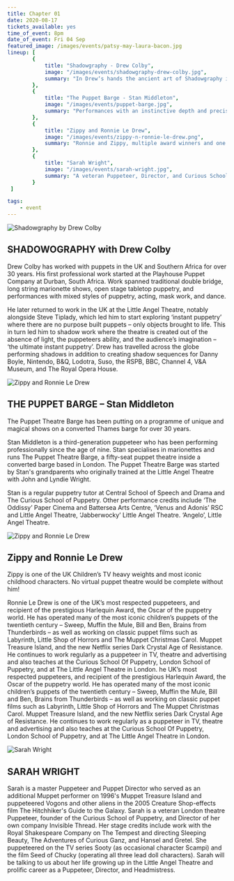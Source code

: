 ```yaml
---
title: Chapter 01
date: 2020-08-17
tickets_available: yes
time_of_event: 8pm
date_of_event: Fri 04 Sep
featured_image: /images/events/patsy-may-laura-bacon.jpg
lineup: [
        {
            title: "Shadowgraphy - Drew Colby",
            image: "/images/events/shadowgraphy-drew-colby.jpg",
            summary: "In Drew‘s hands the ancient art of Shadowgraphy is a source of comedy, beauty and wonder..." 
        },
        {
            title: "The Puppet Barge - Stan Middleton",
            image: "/images/events/puppet-barge.jpg",
            summary: "Performances with an instinctive depth and precision that is beautiful to behold..."
        },
        {
            title: "Zippy and Ronnie Le Drew",
            image: "/images/events/zippy-n-ronnie-le-drew.png",
            summary: "Ronnie and Zippy, multiple award winners and one the most iconic childhood characters..."
        },        
        {
            title: "Sarah Wright",
            image: "/images/events/sarah-wright.jpg",
            summary: "A veteran Puppeteer, Director, and Curious School Headmistress. Sarah will be talking about inspiration and her prolific career..."
        }
 ]

tags:
    - event
---
```


![Shadowgraphy by Drew Colby](/images/events/shadowgraphy-drew-colby.jpg)

## SHADOWOGRAPHY with Drew Colby

Drew Colby has worked with puppets in the UK and Southern Africa for over 30 years. His first professional work started at the Playhouse Puppet Company at Durban, South Africa. Work spanned traditional double bridge, long string marionette shows, open stage tabletop puppetry, and performances with mixed styles of puppetry, acting, mask work, and dance.
						
He later returned to work in the UK at the Little Angel Theatre, notably alongside Steve Tiplady, which led him to start exploring ‘instant puppetry’ where there are no purpose built puppets – only objects brought to life. This in turn led him to shadow work where the theatre is created out of the absence of light, the puppeteers ability, and the audience’s imagination – ‘the ultimate instant puppetry’.
Drew has travelled across the globe performing shadows in addition to creating shadow sequences for Danny Boyle, Nintendo, B&Q, Lodotra, Suso, the RSPB, BBC, Channel 4, V&A Museum, and The Royal Opera House.			



![Zippy and Ronnie Le Drew](/images/events/puppet-barge.jpg)

## THE PUPPET BARGE – Stan Middleton 

The Puppet Theatre Barge has been putting on a programme of unique and magical shows on a converted Thames barge for over 30 years.

Stan Middleton is a third-generation puppeteer who has been performing professionally since the age of nine. Stan specialises in marionettes and runs The Puppet Theatre Barge, a fifty-seat puppet theatre inside a converted barge based in London. The Puppet Theatre Barge was started by Stan's grandparents who originally trained at the Little Angel Theatre with John and Lyndie Wright.

Stan is a regular puppetry tutor at Central School of Speech and Drama and The Curious School of Puppetry. Other performance credits include ‘The Oddissy’ Paper Cinema and Battersea Arts Centre, ‘Venus and Adonis’ RSC and Little Angel Theatre, ‘Jabberwocky’ Little Angel Theatre. ‘Angelo’, Little Angel Theatre.



![Zippy and Ronnie Le Drew](/images/events/zippy-n-ronnie-le-drew.png)

## Zippy and Ronnie Le Drew
Zippy is one of the UK Children’s TV heavy weights and most iconic childhood characters. No virtual puppet theatre would be complete without him!
						
Ronnie Le Drew is one of the UK’s most respected puppeteers, and recipient of the prestigious Harlequin Award, the Oscar of the puppetry world. He has operated many of the most iconic children’s puppets of the twentieth century – Sweep, Muffin the Mule, Bill and Ben, Brains from Thunderbirds – as well as working on classic puppet films such as Labyrinth, Little Shop of Horrors and The Muppet Christmas Carol. Muppet Treasure Island, and the new Netflix series Dark Crystal Age of Resistance. He continues to work regularly as a puppeteer in TV, theatre and advertising and also teaches at the Curious School Of Puppetry, London School of Puppetry, and at The Little Angel Theatre in London.
he UK’s most respected puppeteers, and recipient of the prestigious Harlequin Award, the Oscar of the puppetry world. He has operated many of the most iconic children’s puppets of the twentieth century – Sweep, Muffin the Mule, Bill and Ben, Brains from Thunderbirds – as well as working on classic puppet films such as Labyrinth, Little Shop of Horrors and The Muppet Christmas Carol. Muppet Treasure Island, and the new Netflix series Dark Crystal Age of Resistance. He continues to work regularly as a puppeteer in TV, theatre and advertising and also teaches at the Curious School Of Puppetry, London School of Puppetry, and at The Little Angel Theatre in London.


![Sarah Wright](/images/events/sarah-wright.jpg)
## SARAH WRIGHT

Sarah is a master Puppeteer and Puppet Director who served as an additional Muppet performer on 1996's Muppet Treasure Island and puppeteered Vogons and other aliens in the 2005 Creature Shop-effects film The Hitchhiker's Guide to the Galaxy.
Sarah is a veteran London theatre Puppeteer, founder of the Curious School of Puppetry, and Director of her own company Invisible Thread. Her stage credits include work with the Royal Shakespeare Company on The Tempest and directing Sleeping Beauty, The Adventures of Curious Ganz, and Hansel and Gretel. She puppeteered on the TV series Sooty (as occasional character Scampi) and the film Seed of Chucky (operating all three lead doll characters).
Sarah will be talking to us about her life growing up in the Little Angel Theatre and prolific career as a Puppeteer, Director, and Headmistress. 